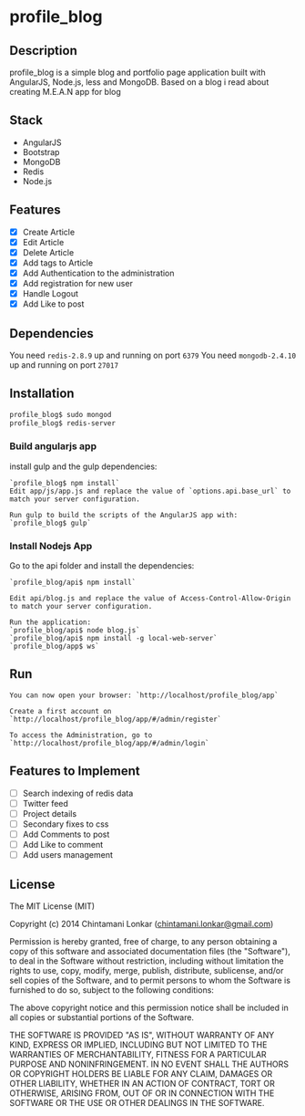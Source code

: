 # profile_blog


## Description

profile_blog is a simple blog and portfolio page application built with AngularJS, Node.js, less and MongoDB.
Based on a blog i read about creating M.E.A.N app for blog

## Stack

* AngularJS
* Bootstrap
* MongoDB
* Redis
* Node.js

## Features

- [x] Create Article
- [x] Edit Article
- [x] Delete Article
- [x] Add tags to Article
- [x] Add Authentication to the administration
- [x] Add registration for new user
- [x] Handle Logout
- [x] Add Like to post

## Dependencies

You need `redis-2.8.9` up and running on port `6379`
You need `mongodb-2.4.10` up and running on port `27017`

## Installation

```bash
profile_blog$ sudo mongod
profile_blog$ redis-server
```
### Build angularjs app
install gulp and the gulp dependencies:
```
`profile_blog$ npm install`
Edit app/js/app.js and replace the value of `options.api.base_url` to match your server configuration.

Run gulp to build the scripts of the AngularJS app with:
`profile_blog$ gulp`
```
### Install Nodejs App
Go to the api folder and install the dependencies:

```
`profile_blog/api$ npm install`

Edit api/blog.js and replace the value of Access-Control-Allow-Origin to match your server configuration.

Run the application:
`profile_blog/api$ node blog.js`
`profile_blog/api$ npm install -g local-web-server`
`profile_blog/app$ ws`
```
## Run
```
You can now open your browser: `http://localhost/profile_blog/app`

Create a first account on `http://localhost/profile_blog/app/#/admin/register`

To access the Administration, go to `http://localhost/profile_blog/app/#/admin/login`
```
## Features to Implement

- [ ] Search indexing of redis data
- [ ] Twitter feed
- [ ] Project details
- [ ] Secondary fixes to css
- [ ] Add Comments to post
- [ ] Add Like to comment
- [ ] Add users management

## License
The MIT License (MIT)

Copyright (c) 2014 Chintamani Lonkar (chintamani.lonkar@gmail.com)

Permission is hereby granted, free of charge, to any person obtaining a copy
of this software and associated documentation files (the "Software"), to deal
in the Software without restriction, including without limitation the rights
to use, copy, modify, merge, publish, distribute, sublicense, and/or sell
copies of the Software, and to permit persons to whom the Software is
furnished to do so, subject to the following conditions:

The above copyright notice and this permission notice shall be included in
all copies or substantial portions of the Software.

THE SOFTWARE IS PROVIDED "AS IS", WITHOUT WARRANTY OF ANY KIND, EXPRESS OR
IMPLIED, INCLUDING BUT NOT LIMITED TO THE WARRANTIES OF MERCHANTABILITY,
FITNESS FOR A PARTICULAR PURPOSE AND NONINFRINGEMENT. IN NO EVENT SHALL THE
AUTHORS OR COPYRIGHT HOLDERS BE LIABLE FOR ANY CLAIM, DAMAGES OR OTHER
LIABILITY, WHETHER IN AN ACTION OF CONTRACT, TORT OR OTHERWISE, ARISING FROM,
OUT OF OR IN CONNECTION WITH THE SOFTWARE OR THE USE OR OTHER DEALINGS IN
THE SOFTWARE.



